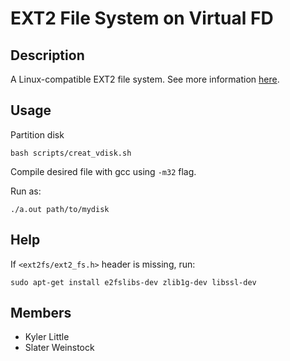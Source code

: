 # EXT2 File System on Virtual FD

## Description
A Linux-compatible EXT2 file system. See more information [here](https://www.eecs.wsu.edu/~cs360/proj10.html).

## Usage
Partition disk
```
bash scripts/creat_vdisk.sh
```
Compile desired file with gcc using ```-m32``` flag.

Run as:
```
./a.out path/to/mydisk
```

## Help
If ```<ext2fs/ext2_fs.h>``` header is missing, run:
```
sudo apt-get install e2fslibs-dev zlib1g-dev libssl-dev
```

## Members
- Kyler Little
- Slater Weinstock
